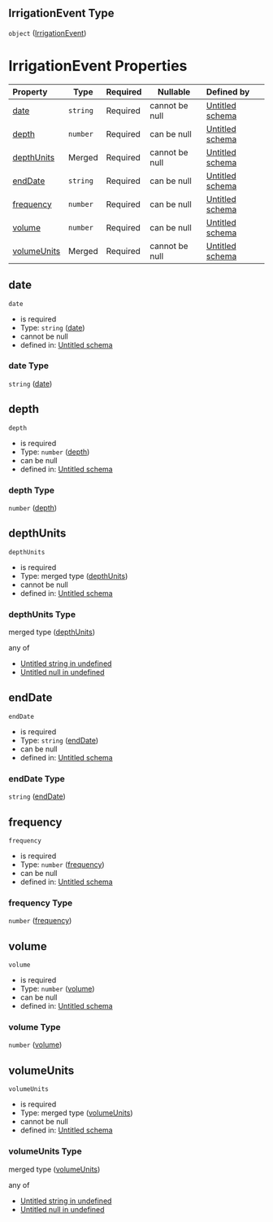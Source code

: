 ## IrrigationEvent Type

`object` ([IrrigationEvent](specification-definitions-irrigationevent.md))

# IrrigationEvent Properties

| Property                    | Type     | Required | Nullable       | Defined by                                                                                                                                             |
| :-------------------------- | -------- | -------- | -------------- | :----------------------------------------------------------------------------------------------------------------------------------------------------- |
| [date](#date)               | `string` | Required | cannot be null | [Untitled schema](specification-definitions-irrigationevent-properties-date.md "undefined#/definitions/IrrigationEvent/properties/date")               |
| [depth](#depth)             | `number` | Required | can be null    | [Untitled schema](specification-definitions-irrigationevent-properties-depth.md "undefined#/definitions/IrrigationEvent/properties/depth")             |
| [depthUnits](#depthUnits)   | Merged   | Required | cannot be null | [Untitled schema](specification-definitions-irrigationevent-properties-depthunits.md "undefined#/definitions/IrrigationEvent/properties/depthUnits")   |
| [endDate](#endDate)         | `string` | Required | can be null    | [Untitled schema](specification-definitions-irrigationevent-properties-enddate.md "undefined#/definitions/IrrigationEvent/properties/endDate")         |
| [frequency](#frequency)     | `number` | Required | can be null    | [Untitled schema](specification-definitions-irrigationevent-properties-frequency.md "undefined#/definitions/IrrigationEvent/properties/frequency")     |
| [volume](#volume)           | `number` | Required | can be null    | [Untitled schema](specification-definitions-irrigationevent-properties-volume.md "undefined#/definitions/IrrigationEvent/properties/volume")           |
| [volumeUnits](#volumeUnits) | Merged   | Required | cannot be null | [Untitled schema](specification-definitions-irrigationevent-properties-volumeunits.md "undefined#/definitions/IrrigationEvent/properties/volumeUnits") |

## date




`date`

-   is required
-   Type: `string` ([date](specification-definitions-irrigationevent-properties-date.md))
-   cannot be null
-   defined in: [Untitled schema](specification-definitions-irrigationevent-properties-date.md "undefined#/definitions/IrrigationEvent/properties/date")

### date Type

`string` ([date](specification-definitions-irrigationevent-properties-date.md))

## depth




`depth`

-   is required
-   Type: `number` ([depth](specification-definitions-irrigationevent-properties-depth.md))
-   can be null
-   defined in: [Untitled schema](specification-definitions-irrigationevent-properties-depth.md "undefined#/definitions/IrrigationEvent/properties/depth")

### depth Type

`number` ([depth](specification-definitions-irrigationevent-properties-depth.md))

## depthUnits




`depthUnits`

-   is required
-   Type: merged type ([depthUnits](specification-definitions-irrigationevent-properties-depthunits.md))
-   cannot be null
-   defined in: [Untitled schema](specification-definitions-irrigationevent-properties-depthunits.md "undefined#/definitions/IrrigationEvent/properties/depthUnits")

### depthUnits Type

merged type ([depthUnits](specification-definitions-irrigationevent-properties-depthunits.md))

any of

-   [Untitled string in undefined](specification-definitions-irrigationevent-properties-depthunits-anyof-0.md "check type definition")
-   [Untitled null in undefined](specification-definitions-irrigationevent-properties-depthunits-anyof-1.md "check type definition")

## endDate




`endDate`

-   is required
-   Type: `string` ([endDate](specification-definitions-irrigationevent-properties-enddate.md))
-   can be null
-   defined in: [Untitled schema](specification-definitions-irrigationevent-properties-enddate.md "undefined#/definitions/IrrigationEvent/properties/endDate")

### endDate Type

`string` ([endDate](specification-definitions-irrigationevent-properties-enddate.md))

## frequency




`frequency`

-   is required
-   Type: `number` ([frequency](specification-definitions-irrigationevent-properties-frequency.md))
-   can be null
-   defined in: [Untitled schema](specification-definitions-irrigationevent-properties-frequency.md "undefined#/definitions/IrrigationEvent/properties/frequency")

### frequency Type

`number` ([frequency](specification-definitions-irrigationevent-properties-frequency.md))

## volume




`volume`

-   is required
-   Type: `number` ([volume](specification-definitions-irrigationevent-properties-volume.md))
-   can be null
-   defined in: [Untitled schema](specification-definitions-irrigationevent-properties-volume.md "undefined#/definitions/IrrigationEvent/properties/volume")

### volume Type

`number` ([volume](specification-definitions-irrigationevent-properties-volume.md))

## volumeUnits




`volumeUnits`

-   is required
-   Type: merged type ([volumeUnits](specification-definitions-irrigationevent-properties-volumeunits.md))
-   cannot be null
-   defined in: [Untitled schema](specification-definitions-irrigationevent-properties-volumeunits.md "undefined#/definitions/IrrigationEvent/properties/volumeUnits")

### volumeUnits Type

merged type ([volumeUnits](specification-definitions-irrigationevent-properties-volumeunits.md))

any of

-   [Untitled string in undefined](specification-definitions-irrigationevent-properties-volumeunits-anyof-0.md "check type definition")
-   [Untitled null in undefined](specification-definitions-irrigationevent-properties-volumeunits-anyof-1.md "check type definition")
